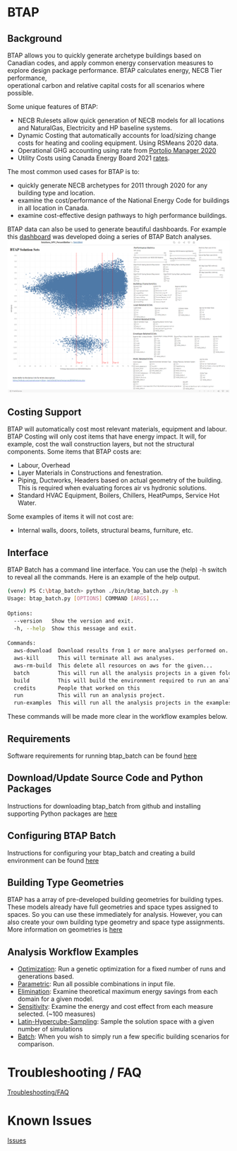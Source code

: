 # BTAP

## Background
BTAP allows you to quickly generate archetype buildings based on Canadian codes, and apply common energy 
conservation measures to explore design package performance. BTAP calculates energy, NECB Tier performance,  
operational carbon and relative capital costs for all scenarios where possible. 

Some unique features of BTAP:
* NECB Rulesets allow quick generation of NECB models for all locations and NaturalGas, Electricity and HP baseline systems.
* Dynamic Costing that automatically accounts for load/sizing change costs for heating and cooling equipment.  Using RSMeans 2020 data. 
* Operational GHG accounting using rate from [Portolio Manager 2020](https://github.com/NREL/openstudio-standards/blob/master/lib/openstudio-standards/standards/necb/common/btap_data.rb#L1899)
* Utility Costs using Canada Energy Board 2021 [rates](https://github.com/NREL/openstudio-standards/blob/master/lib/openstudio-standards/standards/necb/common/neb_end_use_prices.csv).

The most common used cases for BTAP is to:
* quickly generate NECB archetypes for 2011 through 2020 for any building type and location.
* examine the cost/performance of the National Energy Code for buildings in all location in Canada.
* examine cost-effective design pathways to high performance buildings.

BTAP data can also be used to generate beautiful dashboards. For example this 
[dashboard](https://public.tableau.com/app/profile/sara.gilani/viz/Solutions_NPV_PercentBetter/DB_Solutions_NPV_PercentBetter) was developed doing a series of BTAP Batch analyses.
![image info](docs/images/solutions_npv_percentbetter.png)


## Costing Support
BTAP will automatically cost most relevant materials, equipment and labour. BTAP Costing will only cost items 
that have energy impact. It will, for example, cost the wall construction layers, but not the structural components. 
Some items that BTAP costs are:
* Labour, Overhead
* Layer Materials in Constructions and fenestration.
* Piping, Ductworks, Headers based on actual geometry of the building. This is required when evaluating forces air vs hydronic solutions. 
* Standard HVAC Equipment, Boilers, Chillers, HeatPumps, Service Hot Water. 

Some examples of items it will not cost are:
* Internal walls, doors, toilets, structural beams, furniture, etc.   

## Interface
BTAP Batch has a command line interface.  You can use the (help) -h switch to reveal all the commands. Here is an example of the help output.
```bash
(venv) PS C:\btap_batch> python ./bin/btap_batch.py -h    
Usage: btap_batch.py [OPTIONS] COMMAND [ARGS]...

Options:
  --version   Show the version and exit.
  -h, --help  Show this message and exit.

Commands:
  aws-download  Download results from 1 or more analyses performed on...
  aws-kill      This will terminate all aws analyses.
  aws-rm-build  This delete all resources on aws for the given...
  batch         This will run all the analysis projects in a given folder...
  build         This will build the environment required to run an analysis.
  credits       People that worked on this
  run           This will run an analysis project.
  run-examples  This will run all the analysis projects in the examples...
```

These commands will be made more clear in the workflow examples below. 

## Requirements
Software requirements for running btap_batch can be found [here](docs/requirements.md)

## Download/Update Source Code and Python Packages
Instructions for downloading btap_batch from github and installing supporting Python packages are [here](docs/download.md)

## Configuring BTAP Batch
Instructions for configuring your btap_batch and creating a build environment can be found [here](docs/configure.md)

## Building Type Geometries
BTAP has a array of pre-developed building geometries for building types. These models already have full geometries and 
space types assigned to spaces. So you can use these immediately for analysis. However, you can also create your own 
building type geometry and space type assignments.  More information on geometries is [here](docs/custom_osm.md)

## Analysis Workflow Examples
 * [Optimization](docs/optimization.md): Run a genetic optimization for a fixed number of runs and generations based. 
 * [Parametric](docs/parametric.md): Run all possible combinations in input file.
 * [Elimination](docs/elimination.md): Examine theoretical maximum energy savings from each domain for a given model. 
 * [Sensitivity](docs/sensitivity.md): Examine the energy and cost effect from each measure selected. (~100 measures) 
 * [Latin-Hypercube-Sampling](docs/latin_hypercube_sampling.md): Sample the solution space with a given number of simulations
 * [Batch](docs/packages.md): When you wish to simply run a few specific building scenarios for comparison.


# Troubleshooting / FAQ
 [Troubleshooting/FAQ](docs/troubleshooting.md)

# Known Issues
[Issues](docs/known_issues.md)



